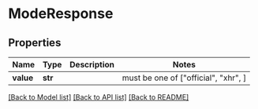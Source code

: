 # ModeResponse


## Properties
Name | Type | Description | Notes
------------ | ------------- | ------------- | -------------
**value** | **str** |  |  must be one of ["official", "xhr", ]

[[Back to Model list]](../README.md#documentation-for-models) [[Back to API list]](../README.md#documentation-for-api-endpoints) [[Back to README]](../README.md)



